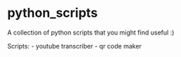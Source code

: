# python_scripts
A collection of python scripts that you might find useful :)

Scripts:
    - youtube transcriber
    - qr code maker